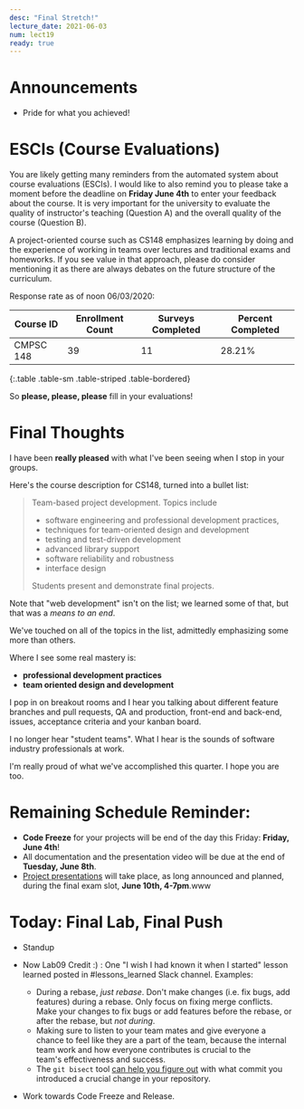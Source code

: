 ```yaml
---
desc: "Final Stretch!"
lecture_date: 2021-06-03
num: lect19
ready: true
---
```


# Announcements
* Pride for what you achieved! 


# ESCIs (Course Evaluations)

You are likely getting many reminders from the automated system about course evaluations (ESCIs). I would like to also remind you to please take a moment before the deadline on **Friday June 4th** to enter your feedback about the course.  It is very important for the university to evaluate the quality of instructor's teaching (Question A) and the overall quality of the course (Question B).

A project-oriented course such as CS148 emphasizes learning by doing and the experience of working in teams over lectures and traditional exams and homeworks. If you see value in that approach, please do consider mentioning it as there are always debates on the future structure of the curriculum.  

Response rate as of noon 06/03/2020:

| Course ID |	Enrollment Count	|Surveys Completed	|Percent Completed|
|-|-|-|-|
| CMPSC 148 	| 39	| 11 |	28.21% |
{:.table .table-sm .table-striped .table-bordered}
 
So **please, please, please** fill in your evaluations!

# Final Thoughts

I have been **really pleased** with what I've been seeing when I stop in your groups.

Here's the course description for CS148, turned into a bullet list:

> Team-based project development. Topics include 
>
> * software engineering and professional development practices, 
> * techniques for team-oriented design and development
> * testing and test-driven development
> * advanced library support
> * software reliability and robustness
> * interface design 
>
> Students present and demonstrate final projects.

Note that "web development" isn't on the list; we learned some of that, but that was a *means to an end*.

We've touched on all of the topics in the list, admittedly emphasizing some more than others.

Where I see some real mastery is:
* **professional development practices**
* **team oriented design and development**

I pop in on breakout rooms and I hear you talking about different feature branches and pull requests, QA and production, front-end and back-end, issues, acceptance criteria and your kanban board. 

I no longer hear "student teams".  What I hear is the sounds of software industry professionals at work.

I'm really proud of what we've accomplished this quarter.  I hope you are too.


# Remaining Schedule Reminder: 

* **Code Freeze** for your projects will be end of the day this Friday: **Friday, June 4th**!
* All documentation and the presentation video will be due at the end of **Tuesday, June 8th**. 
* [Project presentations](https://ucsb-cs148.github.io/s21/exam/project_presentations/) will take place, as long announced and planned, during the final exam slot, **June 10th, 4-7pm**.www


# Today: Final Lab, Final Push 

* Standup 
* Now Lab09 Credit :) :  One "I wish I had known it when I started" lesson learned posted in #lessons_learned Slack channel. Examples: 
    * During a rebase, *just rebase*.  Don't make changes (i.e. fix bugs, add features) during a rebase.  Only focus on 
      fixing merge conflicts.    Make your changes to fix bugs or add features before the rebase, or after the rebase,
      but *not during*.
    * Making sure to listen to your team mates and give everyone a chance to feel like they are a part of the team, because the internal team work and how everyone contributes is crucial to the   
      team's effectiveness and success. 
    * The `git bisect` tool [can help you figure out](https://git-scm.com/docs/git-bisect) with what commit you introduced a crucial change in your repository. 
 
* Work towards Code Freeze and Release.








